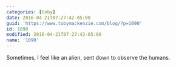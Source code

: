 ```yaml
---
categories: [toby]
date: 2016-04-21T07:27:42-05:00
guid: 'https://www.tobymackenzie.com/blog/?p=1090'
id: 1090
modified: 2016-04-21T07:27:42-05:00
name: '1090'
---
```


Sometimes, I feel like an alien, sent down to observe the humans.
